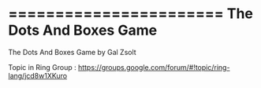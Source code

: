 =======================
The Dots And Boxes Game
=======================

The Dots And Boxes Game by Gal Zsolt

Topic in Ring Group : https://groups.google.com/forum/#!topic/ring-lang/jcd8w1XKuro

